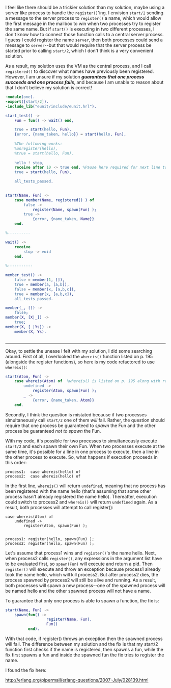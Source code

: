 I feel like there should be a trickier solution than my solution, maybe using a server like process to handle the `register()`'ing.  I envision `start/2` sending a message to the server process to `register()` a name, which would allow the first message in the mailbox to win when two processes try to register the same name.  But if `start()` is executing in two different processes, I don't know how to connect those function calls to a central server process.  I guess I could register the name `server`, then both processes could send a message to `server`--but that would require that the server process be started prior to calling `start/2`, which I don't think is a very convenient solution. 

As a result, my solution uses the VM as the central process, and I call `registered()` to discover what names have previously been registered.  However, I am unsure if my solution ***guarantees that one process succeeds and one process fails***, and because I am unable to reason about that I don't believe my solution is correct!


```erlang
-module(one).
-export([start/2]).
-include_lib("eunit/include/eunit.hrl").

start_test() ->
    Fun = fun() -> wait() end,

    true = start(hello, Fun),
    {error, {name_taken, hello}} = start(hello, Fun),
    
    %The following works:
    %unregister(hello),
    %true = start(hello, Fun),
    
    hello ! stop,
    receive after 10 -> true end, %Pause here required for next line to work 
    true = start(hello, Fun),

    all_tests_passed.
     

start(Name, Fun) ->
    case member(Name, registered() ) of
        false ->
            register(Name, spawn(Fun) );
        true ->
            {error, {name_taken, Name}}
    end.

%----------

wait() ->                        
    receive
        stop -> void
    end.
        
%-----------

member_test() ->
    false = member(1, []),
    true = member(a, [a,b]),
    false = member(x, [a,b,c]),
    true = member(x, [a,b,x]),
    all_tests_passed.

member(_, []) ->
    false;
member(X, [X|_]) ->
    true;
member(X, [_|Ys]) ->
    member(X, Ys).
    
```
------
Okay, to settle the unease I felt with my solution, I did some searching around.  First of all, I overlooked the `whereis()` function listed on p. 195 (alongside the register functions), so here is my code refactored to use `whereis()`:
```erlang
start(Atom, Fun) ->
    case whereis(Atom) of  %whereis() is listed on p. 195 along with register().
        undefined ->
            register(Atom, spawn(Fun) );
        _ ->
            {error, {name_taken, Atom}}
    end.
```
Secondly, I think the question is mistated because if two processes simultaneously call `start/2` one of them *will* fail.  Rather, the question should require that one process be guaranteed to *spawn* the Fun and the other process be guaranteed *not to spawn* the Fun.

With my code, it's possible for two processes to simultaneously execute `start/2` and each spawn their own Fun.  When two processes execute at the same time, it's possible for a line in one process to execute, then a line in the other process to execute.  So, what happens if execution proceeds in this order:

    process1:  case whereis(hello) of 
    process2:  case whereis(hello) of

In the first line, `whereis()` will return `undefined`,  meaning that no process has been registered with the name hello (that's assuming that some other process hasn't already registered the name hello).  Thereafter, execution could switch to process2 and `whereis()` will return `undefined` again. As a result, both processes will attempt to call register():

    case whereis(Atom) of 
        undefined ->
            register(Atom, spawn(Fun) );
            
            
    process1: register(hello, spawn(Fun) );
    process2: register(hello, spawn(Fun) ); 

Let's assume that process1 wins and `register()`'s the name hello.  Next, when process2 calls `register()`, any expressions in the argument list have to be evaluated first, so `spawn(Fun)` will execute and return a pid.  Then `register()` will execute and throw an exception because process1 already took the name hello, which will kill process2.  But after process2 dies, the process spawned by process2 will still be alive and running.  As a result, both processes will spawn a new process--one of the spawned process will be named hello and the other spawned process will not have a name.

To guarantee that only one process is able to spawn a function, the fix is:

```erlang
start(Name, Fun) ->
    spawn(fun() ->
                  register(Name, Fun),
                  Fun()
          end).
```

With that code, if register() throws an exception then the spawned process will fail.  The difference between my solution and the fix is that my start/2 function first checks if the name is registered, then spawns a fun, while the fix first spawns a fun and inside the spawned fun the fix tries to register the name.

I found the fix here:

http://erlang.org/pipermail/erlang-questions/2007-July/028139.html


        
